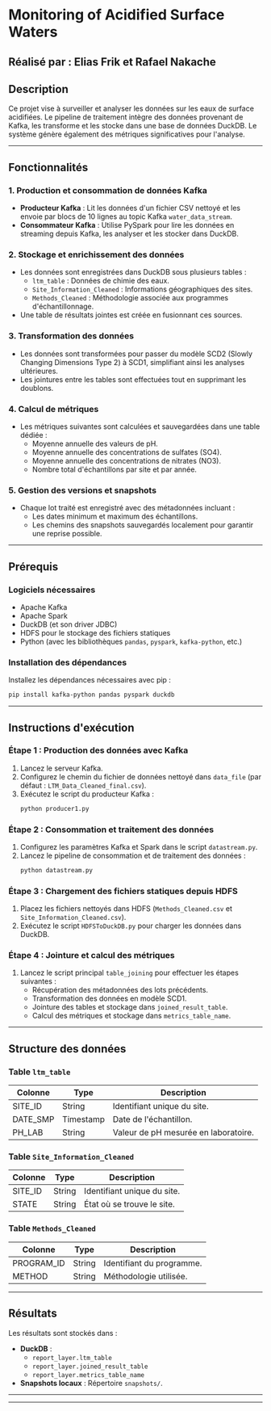 
# Monitoring of Acidified Surface Waters
## Réalisé par : Elias Frik et Rafael Nakache
## Description
Ce projet vise à surveiller et analyser les données sur les eaux de surface acidifiées. Le pipeline de traitement intègre des données provenant de Kafka, les transforme et les stocke dans une base de données DuckDB. Le système génère également des métriques significatives pour l'analyse.

---

## Fonctionnalités

### 1. Production et consommation de données Kafka
- **Producteur Kafka** : Lit les données d'un fichier CSV nettoyé et les envoie par blocs de 10 lignes au topic Kafka `water_data_stream`.
- **Consommateur Kafka** : Utilise PySpark pour lire les données en streaming depuis Kafka, les analyser et les stocker dans DuckDB.

### 2. Stockage et enrichissement des données
- Les données sont enregistrées dans DuckDB sous plusieurs tables :
  - `ltm_table` : Données de chimie des eaux.
  - `Site_Information_Cleaned` : Informations géographiques des sites.
  - `Methods_Cleaned` : Méthodologie associée aux programmes d'échantillonnage.
- Une table de résultats jointes est créée en fusionnant ces sources.

### 3. Transformation des données
- Les données sont transformées pour passer du modèle SCD2 (Slowly Changing Dimensions Type 2) à SCD1, simplifiant ainsi les analyses ultérieures.
- Les jointures entre les tables sont effectuées tout en supprimant les doublons.

### 4. Calcul de métriques
- Les métriques suivantes sont calculées et sauvegardées dans une table dédiée :
  - Moyenne annuelle des valeurs de pH.
  - Moyenne annuelle des concentrations de sulfates (SO4).
  - Moyenne annuelle des concentrations de nitrates (NO3).
  - Nombre total d'échantillons par site et par année.

### 5. Gestion des versions et snapshots
- Chaque lot traité est enregistré avec des métadonnées incluant :
  - Les dates minimum et maximum des échantillons.
  - Les chemins des snapshots sauvegardés localement pour garantir une reprise possible.

---

## Prérequis
### Logiciels nécessaires
- Apache Kafka
- Apache Spark
- DuckDB (et son driver JDBC)
- HDFS pour le stockage des fichiers statiques
- Python (avec les bibliothèques `pandas`, `pyspark`, `kafka-python`, etc.)

### Installation des dépendances
Installez les dépendances nécessaires avec pip :
```bash
pip install kafka-python pandas pyspark duckdb
```

---

## Instructions d'exécution

### Étape 1 : Production des données avec Kafka
1. Lancez le serveur Kafka.
2. Configurez le chemin du fichier de données nettoyé dans `data_file` (par défaut : `LTM_Data_Cleaned_final.csv`).
3. Exécutez le script du producteur Kafka :
   ```bash
   python producer1.py
   ```

### Étape 2 : Consommation et traitement des données
1. Configurez les paramètres Kafka et Spark dans le script `datastream.py`.
2. Lancez le pipeline de consommation et de traitement des données :
   ```bash
   python datastream.py
   ```

### Étape 3 : Chargement des fichiers statiques depuis HDFS
1. Placez les fichiers nettoyés dans HDFS (`Methods_Cleaned.csv` et `Site_Information_Cleaned.csv`).
2. Exécutez le script `HDFSToDuckDB.py` pour charger les données dans DuckDB.

### Étape 4 : Jointure et calcul des métriques
1. Lancez le script principal `table_joining` pour effectuer les étapes suivantes :
   - Récupération des métadonnées des lots précédents.
   - Transformation des données en modèle SCD1.
   - Jointure des tables et stockage dans `joined_result_table`.
   - Calcul des métriques et stockage dans `metrics_table_name`.

---

## Structure des données
### Table `ltm_table`
| Colonne          | Type       | Description                      |
|-------------------|------------|----------------------------------|
| SITE_ID           | String     | Identifiant unique du site.      |
| DATE_SMP          | Timestamp  | Date de l'échantillon.           |
| PH_LAB            | String     | Valeur de pH mesurée en laboratoire. |

### Table `Site_Information_Cleaned`
| Colonne          | Type       | Description                      |
|-------------------|------------|----------------------------------|
| SITE_ID           | String     | Identifiant unique du site.      |
| STATE             | String     | État où se trouve le site.       |

### Table `Methods_Cleaned`
| Colonne          | Type       | Description                      |
|-------------------|------------|----------------------------------|
| PROGRAM_ID        | String     | Identifiant du programme.        |
| METHOD            | String     | Méthodologie utilisée.           |

---

## Résultats
Les résultats sont stockés dans :
- **DuckDB** :
  - `report_layer.ltm_table`
  - `report_layer.joined_result_table`
  - `report_layer.metrics_table_name`
- **Snapshots locaux** : Répertoire `snapshots/`.

---




--- 

